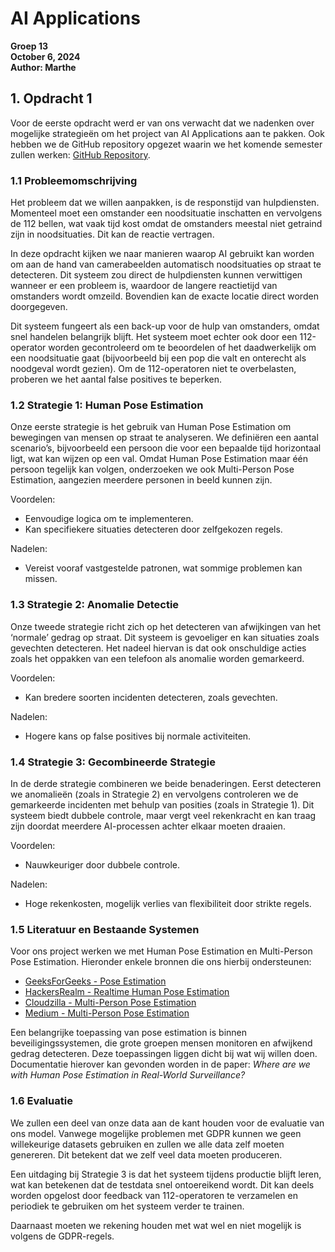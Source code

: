 # **AI Applications**
**Groep 13**  
**October 6, 2024**  
**Author: Marthe**

## **1. Opdracht 1**

Voor de eerste opdracht werd er van ons verwacht dat we nadenken over mogelijke strategieën om het project van AI Applications aan te pakken. Ook hebben we de GitHub repository opgezet waarin we het komende semester zullen werken: [GitHub Repository](https://github.com/JorritR/AI-Applications).

### **1.1 Probleemomschrijving**

Het probleem dat we willen aanpakken, is de responstijd van hulpdiensten. Momenteel moet een omstander een noodsituatie inschatten en vervolgens de 112 bellen, wat vaak tijd kost omdat de omstanders meestal niet getraind zijn in noodsituaties. Dit kan de reactie vertragen.

In deze opdracht kijken we naar manieren waarop AI gebruikt kan worden om aan de hand van camerabeelden automatisch noodsituaties op straat te detecteren. Dit systeem zou direct de hulpdiensten kunnen verwittigen wanneer er een probleem is, waardoor de langere reactietijd van omstanders wordt omzeild. Bovendien kan de exacte locatie direct worden doorgegeven.

Dit systeem fungeert als een back-up voor de hulp van omstanders, omdat snel handelen belangrijk blijft. Het systeem moet echter ook door een 112-operator worden gecontroleerd om te beoordelen of het daadwerkelijk om een noodsituatie gaat (bijvoorbeeld bij een pop die valt en onterecht als noodgeval wordt gezien). Om de 112-operatoren niet te overbelasten, proberen we het aantal false positives te beperken.

### **1.2 Strategie 1: Human Pose Estimation**

Onze eerste strategie is het gebruik van Human Pose Estimation om bewegingen van mensen op straat te analyseren. We definiëren een aantal scenario’s, bijvoorbeeld een persoon die voor een bepaalde tijd horizontaal ligt, wat kan wijzen op een val. Omdat Human Pose Estimation maar één persoon tegelijk kan volgen, onderzoeken we ook Multi-Person Pose Estimation, aangezien meerdere personen in beeld kunnen zijn.

Voordelen:
- Eenvoudige logica om te implementeren.
- Kan specifiekere situaties detecteren door zelfgekozen regels.

Nadelen:
- Vereist vooraf vastgestelde patronen, wat sommige problemen kan missen.

### **1.3 Strategie 2: Anomalie Detectie**

Onze tweede strategie richt zich op het detecteren van afwijkingen van het ‘normale’ gedrag op straat. Dit systeem is gevoeliger en kan situaties zoals gevechten detecteren. Het nadeel hiervan is dat ook onschuldige acties zoals het oppakken van een telefoon als anomalie worden gemarkeerd.

Voordelen:
- Kan bredere soorten incidenten detecteren, zoals gevechten.

Nadelen:
- Hogere kans op false positives bij normale activiteiten.

### **1.4 Strategie 3: Gecombineerde Strategie**

In de derde strategie combineren we beide benaderingen. Eerst detecteren we anomalieën (zoals in Strategie 2) en vervolgens controleren we de gemarkeerde incidenten met behulp van posities (zoals in Strategie 1). Dit systeem biedt dubbele controle, maar vergt veel rekenkracht en kan traag zijn doordat meerdere AI-processen achter elkaar moeten draaien.

Voordelen:
- Nauwkeuriger door dubbele controle.

Nadelen:
- Hoge rekenkosten, mogelijk verlies van flexibiliteit door strikte regels.

### **1.5 Literatuur en Bestaande Systemen**

Voor ons project werken we met Human Pose Estimation en Multi-Person Pose Estimation. Hieronder enkele bronnen die ons hierbij ondersteunen:
- [GeeksForGeeks - Pose Estimation](https://www.geeksforgeeks.org/python-opencv-pose-estimation/)
- [HackersRealm - Realtime Human Pose Estimation](https://www.hackersrealm.net/post/realtime-human-pose-estimation-using-python)
- [Cloudzilla - Multi-Person Pose Estimation](https://www.cloudzilla.ai/dev-education/multi-person-pose-estimator-with-python/)
- [Medium - Multi-Person Pose Estimation](https://shawntng.medium.com/multi-person-pose-estimation-with-mediapipe-52e6a60839dd)

Een belangrijke toepassing van pose estimation is binnen beveiligingssystemen, die grote groepen mensen monitoren en afwijkend gedrag detecteren. Deze toepassingen liggen dicht bij wat wij willen doen. Documentatie hierover kan gevonden worden in de paper: *Where are we with Human Pose Estimation in Real-World Surveillance?*

### **1.6 Evaluatie**

We zullen een deel van onze data aan de kant houden voor de evaluatie van ons model. Vanwege mogelijke problemen met GDPR kunnen we geen willekeurige datasets gebruiken en zullen we alle data zelf moeten genereren. Dit betekent dat we zelf veel data moeten produceren.

Een uitdaging bij Strategie 3 is dat het systeem tijdens productie blijft leren, wat kan betekenen dat de testdata snel ontoereikend wordt. Dit kan deels worden opgelost door feedback van 112-operatoren te verzamelen en periodiek te gebruiken om het systeem verder te trainen.

Daarnaast moeten we rekening houden met wat wel en niet mogelijk is volgens de GDPR-regels.

